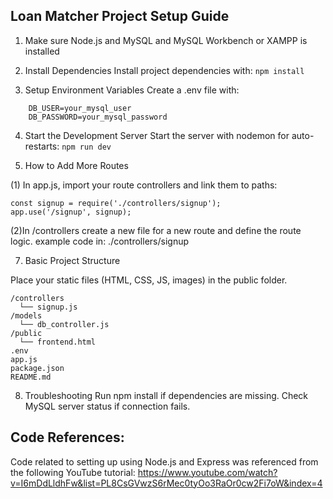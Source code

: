 ## Loan Matcher Project Setup Guide

1. Make sure Node.js and MySQL and MySQL Workbench or XAMPP is installed

2. Install Dependencies
Install project dependencies with: `npm install`

3. Setup Environment Variables
Create a .env file with:
```
    DB_USER=your_mysql_user
    DB_PASSWORD=your_mysql_password
```

4. Start the Development Server
Start the server with nodemon for auto-restarts: `npm run dev`

5. How to Add More Routes

(1) In app.js, import your route controllers and link them to paths:
```
const signup = require('./controllers/signup');
app.use('/signup', signup);

```
(2)In /controllers create a new file for a new route and  define the route logic. example code in: ./controllers/signup

7. Basic Project Structure

Place your static files (HTML, CSS, JS, images) in the public folder.

```
/controllers
  └── signup.js
/models
  └── db_controller.js
/public
  └── frontend.html 
.env
app.js
package.json
README.md
```

8. Troubleshooting
Run npm install if dependencies are missing.
Check MySQL server status if connection fails.


## Code References:
Code related to setting up using Node.js and Express was referenced from the following YouTube tutorial:
https://www.youtube.com/watch?v=I6mDdLldhFw&list=PL8CsGVwzS6rMec0tyOo3RaOr0cw2Fi7oW&index=4